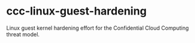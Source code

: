 # ccc-linux-guest-hardening

Linux guest kernel hardening effort for the Confidential Cloud Computing threat model.
